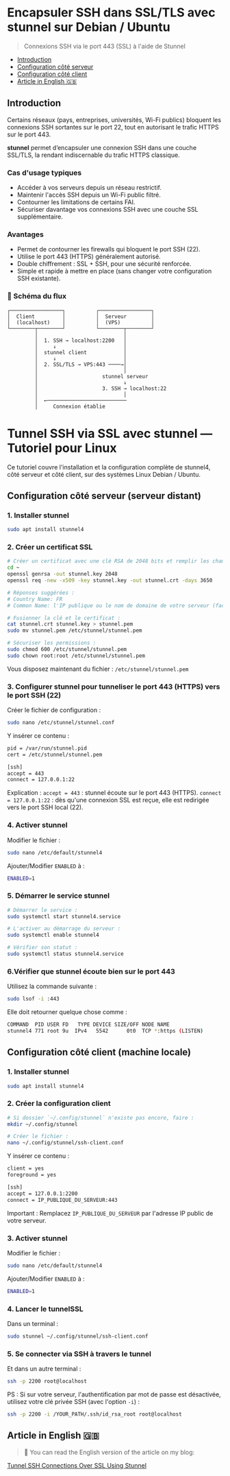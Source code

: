 # Encapsuler SSH dans SSL/TLS avec stunnel sur Debian / Ubuntu

> Connexions SSH via le port 443 (SSL) à l'aide de Stunnel

- [Introduction](#introduction)
- [Configuration côté serveur](#configuration-côté-serveur-serveur-distant)
- [Configuration côté client](#configuration-côté-client-machine-locale)
- [Article in English 🇬🇧](#article-in-english-)

## Introduction

Certains réseaux (pays, entreprises, universités, Wi-Fi publics) bloquent les connexions SSH sortantes sur le port 22, tout en autorisant le trafic HTTPS sur le port 443.

**stunnel** permet d’encapsuler une connexion SSH dans une couche SSL/TLS, la rendant indiscernable du trafic HTTPS classique.

### Cas d'usage typiques
- Accéder à vos serveurs depuis un réseau restrictif.
- Maintenir l'accès SSH depuis un Wi-Fi public filtré.
- Contourner les limitations de certains FAI.
- Sécuriser davantage vos connexions SSH avec une couche SSL supplémentaire.

### Avantages
- Permet de contourner les firewalls qui bloquent le port SSH (22).
- Utilise le port 443 (HTTPS) généralement autorisé.
- Double chiffrement : SSL + SSH, pour une sécurité renforcée.
- Simple et rapide à mettre en place (sans changer votre configuration SSH existante).


### 🔄 Schéma du flux

```
┌─────────────────┐          ┌─────────────────┐
│  Client         │          │  Serveur        │
│  (localhost)    │          │  (VPS)          │
└────────┬────────┘          └────────┬────────┘
         │                            │
         │  1. SSH → localhost:2200   │
         │     ↓                      │
         │  stunnel client            │
         │     ↓                      │
         │  2. SSL/TLS → VPS:443 ────→│
         │                            │
         │                     stunnel serveur
         │                            ↓
         │                     3. SSH → localhost:22
         │                            │
         │  ←──────────────────────────
         │     Connexion établie
```



# Tunnel SSH via SSL avec stunnel — Tutoriel pour Linux

Ce tutoriel couvre l'installation et la configuration complète de stunnel4, côté serveur et côté client, sur des systèmes Linux Debian / Ubuntu.

## Configuration côté serveur (serveur distant)

### 1. Installer stunnel

```bash
sudo apt install stunnel4
```


### 2. Créer un certificat SSL

```bash
# Créer un certificat avec une clé RSA de 2048 bits et remplir les champs demandés.
cd ~
openssl genrsa -out stunnel.key 2048
openssl req -new -x509 -key stunnel.key -out stunnel.crt -days 3650

# Réponses suggérées :
# Country Name: FR
# Common Name: l'IP publique ou le nom de domaine de votre serveur (facultatif)

# Fusionner la clé et le certificat :
cat stunnel.crt stunnel.key > stunnel.pem
sudo mv stunnel.pem /etc/stunnel/stunnel.pem

# Sécuriser les permissions :
sudo chmod 600 /etc/stunnel/stunnel.pem
sudo chown root:root /etc/stunnel/stunnel.pem
```

Vous disposez maintenant du fichier : `/etc/stunnel/stunnel.pem`


### 3. Configurer stunnel pour tunneliser le port 443 (HTTPS) vers le port SSH (22)

Créer le fichier de configuration :

```bash
sudo nano /etc/stunnel/stunnel.conf
```

Y insérer ce contenu :

```bash
pid = /var/run/stunnel.pid
cert = /etc/stunnel/stunnel.pem

[ssh]
accept = 443
connect = 127.0.0.1:22
```

Explication :
`accept = 443` : stunnel écoute sur le port 443 (HTTPS).
`connect = 127.0.0.1:22` : dès qu'une connexion SSL est reçue, elle est redirigée vers le port SSH local (22).


### 4. Activer stunnel

Modifier le fichier :

```bash
sudo nano /etc/default/stunnel4
```

Ajouter/Modifier `ENABLED` à :

```bash
ENABLED=1
```

### 5. Démarrer le service stunnel

```bash
# Démarrer le service :
sudo systemctl start stunnel4.service

# L'activer au démarrage du serveur :
sudo systemctl enable stunnel4

# Vérifier son statut :
sudo systemctl status stunnel4.service
```


### 6.Vérifier que stunnel écoute bien sur le port 443

Utilisez la commande suivante :

```bash
sudo lsof -i :443
```

Elle doit retourner quelque chose comme :

```bash
COMMAND  PID USER FD   TYPE DEVICE SIZE/OFF NODE NAME
stunnel4 771 root 9u  IPv4   5542      0t0  TCP *:https (LISTEN)
```



## Configuration côté client (machine locale)

### 1. Installer stunnel

```bash
sudo apt install stunnel4
```


### 2. Créer la configuration client

```bash
# Si dossier `~/.config/stunnel` n'existe pas encore, faire :
mkdir ~/.config/stunnel

# Créer le fichier :
nano ~/.config/stunnel/ssh-client.conf
```

Y insérer ce contenu :

```bash
client = yes
foreground = yes

[ssh]
accept = 127.0.0.1:2200
connect = IP_PUBLIQUE_DU_SERVEUR:443
```

Important :
Remplacez `IP_PUBLIQUE_DU_SERVEUR` par l'adresse IP public de votre serveur.


### 3. Activer stunnel

Modifier le fichier :

```bash
sudo nano /etc/default/stunnel4
```

Ajouter/Modifier `ENABLED` à :

```bash
ENABLED=1
```


### 4. Lancer le tunnelSSL

Dans un terminal :

```bash
sudo stunnel ~/.config/stunnel/ssh-client.conf
```


### 5. Se connecter via SSH à travers le tunnel

Et dans un autre terminal :

```bash
ssh -p 2200 root@localhost
```

PS : Si sur votre serveur, l'authentification par mot de passe est désactivée, utilisez votre clé privée SSH (avec l'option `-i`) :

```bash
ssh -p 2200 -i /YOUR_PATH/.ssh/id_rsa_root root@localhost
```



## Article in English 🇬🇧

> 📝 You can read the English version of the article on my blog:

[Tunnel SSH Connections Over SSL Using Stunnel](https://www.damian-freelance.com/blog/tunnelling-ssh-over-ssl-on-debian)